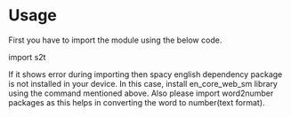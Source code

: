 # Usage


First you have to import the module using the below code.

import s2t

If it shows error during importing then spacy english dependency package is not installed in your device. In this case, install en_core_web_sm library using the command mentioned above. Also please import word2number packages as this helps in converting the word to number(text format).

